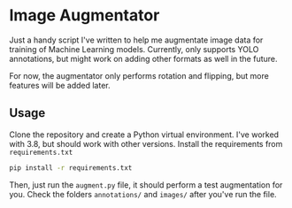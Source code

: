 # Image Augmentator
Just a handy script I've written to help me augmentate image data for training of Machine Learning models. Currently, only supports YOLO annotations, but might work on adding other formats as well in the future.

For now, the augmentator only performs rotation and flipping, but more features will be added later.

## Usage

Clone the repository and create a Python virtual environment. I've worked with 3.8, but should work with other versions. Install the requirements from `requirements.txt`

```bash
pip install -r requirements.txt
```

Then, just run the `augment.py` file, it should perform a test augmentation for you. Check the folders `annotations/` and `images/` after you've run the file.


